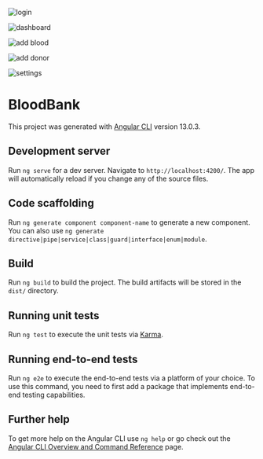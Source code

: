 
![login](https://user-images.githubusercontent.com/91305490/160081384-ea25ce85-9546-4b0c-8d87-ec5f581f995e.PNG)


![dashboard](https://user-images.githubusercontent.com/91305490/160081579-daa0c52a-f986-4647-9ac4-0cd4a0945812.PNG)


![add blood](https://user-images.githubusercontent.com/91305490/160081594-75fdd742-048f-4da2-af1f-e9bf0a74bf01.PNG)


![add donor](https://user-images.githubusercontent.com/91305490/160081609-33893f59-ed28-4d2b-8176-c7f37489b4e3.PNG)


![settings](https://user-images.githubusercontent.com/91305490/160081628-d2e56f15-d7e3-47e0-957e-fcb1beb32bc8.PNG)



# BloodBank

This project was generated with [Angular CLI](https://github.com/angular/angular-cli) version 13.0.3.

## Development server

Run `ng serve` for a dev server. Navigate to `http://localhost:4200/`. The app will automatically reload if you change any of the source files.

## Code scaffolding

Run `ng generate component component-name` to generate a new component. You can also use `ng generate directive|pipe|service|class|guard|interface|enum|module`.

## Build

Run `ng build` to build the project. The build artifacts will be stored in the `dist/` directory.

## Running unit tests

Run `ng test` to execute the unit tests via [Karma](https://karma-runner.github.io).

## Running end-to-end tests

Run `ng e2e` to execute the end-to-end tests via a platform of your choice. To use this command, you need to first add a package that implements end-to-end testing capabilities.

## Further help

To get more help on the Angular CLI use `ng help` or go check out the [Angular CLI Overview and Command Reference](https://angular.io/cli) page.
